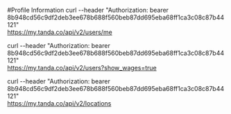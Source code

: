 #Profile Information
curl --header "Authorization: bearer 8b948cd56c9df2deb3ee678b688f560beb87dd695eba68ff1ca3c08c87b44121" \
https://my.tanda.co/api/v2/users/me

curl --header "Authorization: bearer 8b948cd56c9df2deb3ee678b688f560beb87dd695eba68ff1ca3c08c87b44121" \
https://my.tanda.co/api/v2/users?show_wages=true


curl --header "Authorization: bearer 8b948cd56c9df2deb3ee678b688f560beb87dd695eba68ff1ca3c08c87b44121" \
https://my.tanda.co/api/v2/locations
